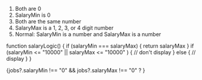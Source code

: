 1. Both are 0
2. SalaryMin is 0
3. Both are the same number
4. SalaryMax is a 1, 2, 3, or 4 digit number 
5. Normal: SalaryMin is a number and SalaryMax is a number


function salaryLogic() {
    if (salaryMin === salaryMax) {
        return salaryMax
    }
    if (salaryMin <= "10000" || salaryMax <= "10000" ) {
        // don't display 
    }
    else {
        // display 
    }
}


{jobs?.salaryMin !== "0" && jobs?.salaryMax !== "0" ?  }


